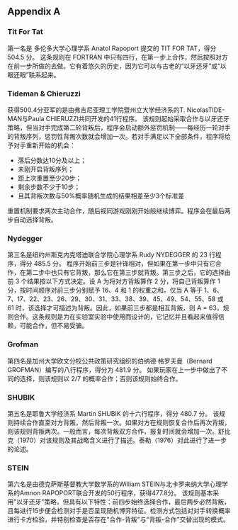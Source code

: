 


## Appendix A

### Tit For Tat

第一名是 多伦多大学心理学系 Anatol Rapoport 提交的 TIT FOR TAT，得分 504.5 分。
这条规则在 FORTRAN 中只有四行，在第一步上合作，然后按照对方在前一步所做的去做。它有着悠久的历史，因为它可以与古老的“以牙还牙”或“以眼还眼”联系起来。

### Tideman & Chieruzzi

获得500.4分亚军的是由弗吉尼亚理工学院暨州立大学经济系的T. NicolasTIDE-MAN与Paula CHIERUZZI共同开发的41行程序。
该规则起始采取合作与以牙还牙策略，但当对手完成第二轮背叛后，程序会启动额外惩罚机制——每经历一轮对手的背叛序列，惩罚性背叛次数就会增加一次。若对手满足以下全部条件，程序将给予对手重新开始的机会：

- 落后分数达10分及以上；
- 未刚开启背叛序列；
- 距上次重置至少20步；
- 剩余步数不少于10步；
- 且其背叛次数与50%概率随机生成的结果相差至少3个标准差

重置机制要求两次主动合作，随后视同游戏刚刚开始般继续博弈。程序会在最后两步自动选择背叛。


### Nydegger

第三名是纽约州斯克内克塔迪联合学院心理学系 Rudy NYDEGGER 的 23 行程序，得分 485.5 分。
程序开始前三步是针锋相对，但如果在第一步中只有它合作，在第二步中也只有它背叛，那么它在第三步就背叛。第三步之后，它的选择由前 3 个结果按以下方式决定。设 A 为将对方背叛算作 2 分，将自己背叛算作 1 分，按时间顺序对前三步分别赋予 16、4 和 1 的权重之和。仅当 A 等于 1、6、7、17、22、23、26、29、30、31、33、38、39、45、49、54、55、58 或 61 时，该选择才可描述为背叛。因此，如果前三步都是相互背叛，则 A = 63，规则合作。这条规则是为在实验室实验中使用而设计的，它记忆并且看起来值得信赖，可能合作，但不易受骗。

### Grofman

第四名是加州大学欧文分校公共政策研究组织的伯纳德·格罗夫曼（Bernard GROFMAN）编写的八行程序，得分为 481.9 分。
如果玩家在上一步中做出了不同的选择，则该规则以 2/7 的概率合作；否则该规则始终合作。


### SHUBIK

第五名是耶鲁大学经济系 Martin SHUBIK 的十六行程序，得分 480.7 分。
该规则持续合作直至对方背叛，然后背叛一次。如果对方在规则恢复合作后再次背叛，则该规则背叛两次。一般而言，每次背叛双方合作，报复时间就会增加一次。舒比克（1970）对该规则及其战略含义进行了描述。泰勒（1976）对此进行了进一步的论述。

### STEIN

第六名是由德克萨斯基督教大学数学系的William STEIN与北卡罗来纳大学心理学系的Amnon RAPOPORT联合开发的50行程序，获得477.8分。
该规则基本采用"以牙还牙"策略，但具有以下特性：前四步始终选择合作，最后两步必然背叛，且每进行15步便会检测对手是否呈现随机博弈特征。检测方式包括对对手转换概率进行卡方检验，并特别检查是否存在"合作-背叛"与"背叛-合作"交替出现的模式。